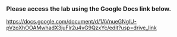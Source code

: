 ### Please access the lab using the Google Docs link below.
https://docs.google.com/document/d/1AVnueGNglU-pVzoXhOOAMwhadX3juFlr2u4vG9QzxYc/edit?usp=drive_link
